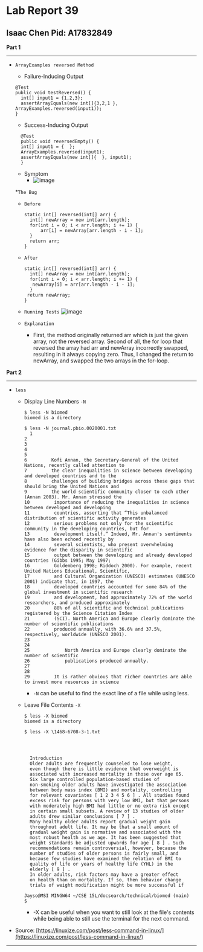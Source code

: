 # Lab Report 39
## Isaac Chen Pid: A17832849

**Part 1**

***

* `ArrayExamples reversed Method`
  * Failure-Inducing Output
  ```
  @Test
  public void testReversed() {
    int[] input1 = {1,2,3};
    assertArrayEquals(new int[]{3,2,1 }, ArrayExamples.reversed(input1));
  }
  ```
  * Success-Inducing Output
  ```
	@Test 
	public void reversedEmpty() {
    int[] input1 = {  };
    ArrayExamples.reversed(input1);
    assertArrayEquals(new int[]{  }, input1);
	}
  ```
  * Symptom
    * ![image](https://github.com/JaysonKaleb/cse15l-lab-reports/assets/165828220/1b78e32e-2546-4353-a917-179d06decd16)

  *`The Bug`
    * `Before`
      ```
      static int[] reversed(int[] arr) {
      	int[] newArray = new int[arr.length];
      	for(int i = 0; i < arr.length; i += 1) {
      		arr[i] = newArray[arr.length - i - 1];
      	}
      	return arr;
      }
      ```
    * `After`
      ```
      static int[] reversed(int[] arr) {
    	int[] newArray = new int[arr.length];
    	for(int i = 0; i < arr.length; i += 1) {
     	 newArray[i] = arr[arr.length - i - 1];
      	}
       return newArray;
      }
      ```
    * `Running Tests`
        ![image](https://github.com/JaysonKaleb/cse15l-lab-reports/assets/165828220/1bef34a2-cfc7-4475-a78c-8c90b5677861)
     
  
    * `Explanation`
      * First, the method originally returned arr which is just the given array, not the reversed array. Second of all, the for loop that reversed the array had 
         arr and newArray incorrectly swapped, resulting in it always copying zero. Thus, I changed the return to newArray, and swapped the two arrays in the for-loop.



**Part 2**

***
* `less`
    * Display Line Numbers `-N`
      ```
      $ less -N biomed
      biomed is a directory
      ```

      ```
      $ less -N journal.pbio.0020001.txt
        1
      2
      3
      4
      5
      6         Kofi Annan, the Secretary-General of the United Nations, recently called attention to
      7         the clear inequalities in science between developing and developed countries and to the
      8         challenges of building bridges across these gaps that should bring the United Nations and
      9         the world scientific community closer to each other (Annan 2003). Mr. Annan stressed the
      10         importance of reducing the inequalities in science between developed and developing
      11         countries, asserting that “This unbalanced distribution of scientific activity generates
      12         serious problems not only for the scientific community in the developing countries, but for
      13         development itself.” Indeed, Mr. Annan's sentiments have also been echoed recently by
      14         several scientists, who present overwhelming evidence for the disparity in scientific
      15         output between the developing and already developed countries (Gibbs 1995; May 1997;
      16         Goldemberg 1998; Riddoch 2000). For example, recent United Nations Educational, Scientific,
      17         and Cultural Organization (UNESCO) estimates (UNESCO 2001) indicate that, in 1997, the
      18         developed countries accounted for some 84% of the global investment in scientific research
      19         and development, had approximately 72% of the world researchers, and produced approximately
      20         88% of all scientific and technical publications registered by the Science Citation Index
      21         (SCI). North America and Europe clearly dominate the number of scientific publications
      22         produced annually, with 36.6% and 37.5%, respectively, worldwide (UNESCO 2001).
      23
      24
      25             North America and Europe clearly dominate the number of scientific
      26             publications produced annually.
      27
      28
      29         It is rather obvious that richer countries are able to invest more resources in science
      ```
       * `-N` can be useful to find the exact line of a file while using less.
    * Leave File Contents `-X`
      ```
      $ less -X biomed
      biomed is a directory 
      ```
      
      ```
      $ less -X \1468-6708-3-1.txt




        Introduction
        Older adults are frequently counseled to lose weight,
        even though there is little evidence that overweight is
        associated with increased mortality in those over age 65.
        Six large controlled population-based studies of
        non-smoking older adults have investigated the association
        between body mass index (BMI) and mortality, controlling
        for relevant covariates [ 1 2 3 4 5 6 ] . All studies found
        excess risk for persons with very low BMI, but that persons
        with moderately high BMI had little or no extra risk except
        in certain small subsets. A review of 13 studies of older
        adults drew similar conclusions [ 7 ] .
        Many healthy older adults report gradual weight gain
        throughout adult life. It may be that a small amount of
        gradual weight gain is normative and associated with the
        most robust health as we age. It has been suggested that
        weight standards be adjusted upwards for age [ 8 ] . Such
        recommendations remain controversial, however, because the
        number of studies of older persons is fairly small, and
        because few studies have examined the relation of BMI to
        quality of life or years of healthy life (YHL) in the
        elderly [ 9 ] .
        In older adults, risk factors may have a greater effect
        on health than on mortality. If so, then behavior change
        trials of weight modification might be more successful if

      Jayso@MSI MINGW64 ~/CSE 15L/docsearch/technical/biomed (main)
      $
      ```
      * -X can be useful when you want to still look at the file's contents while being able to still use the terminal for the next command.

* Source: [https://linuxize.com/post/less-command-in-linux/](https://linuxize.com/post/less-command-in-linux/)
***
